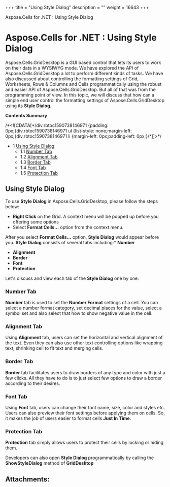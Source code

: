 +++
title = "Using Style Dialog" 
description = "" 
weight = 16643 
+++

Aspose.Cells for .NET : Using Style Dialog  

# Aspose.Cells for .NET : Using Style Dialog


Aspose.Cells.GridDesktop is a GUI based control that lets its users to work on their data in a WYSIWYG mode. We have explored the API of Aspose.Cells.GridDesktop a lot to perform different kinds of tasks. We have also discussed about controlling the formatting settings of Grid, Worksheets, Rows & Columns and Cells programmatically using the robust and easier API of Aspose.Cells.GridDesktop. But all of that was from the programming point of view. In this topic, we will discuss that how can a simple end user control the formatting settings of Aspose.Cells.GridDesktop using its **Style Dialog**.

**Contents Summary**

/\*<!\[CDATA\[\*/div.rbtoc1590738146971 {padding: 0px;}div.rbtoc1590738146971 ul {list-style: none;margin-left: 0px;}div.rbtoc1590738146971 li {margin-left: 0px;padding-left: 0px;}/\*\]\]>\*/

*   1 [Using Style Dialog](#UsingStyleDialog-UsingStyleDialog)
    *   1.1 [Number Tab](#UsingStyleDialog-NumberTab)
    *   1.2 [Alignment Tab](#UsingStyleDialog-AlignmentTab)
    *   1.3 [Border Tab](#UsingStyleDialog-BorderTab)
    *   1.4 [Font Tab](#UsingStyleDialog-FontTab)
    *   1.5 [Protection Tab](#UsingStyleDialog-ProtectionTab)

## Using Style Dialog

To use **Style Dialog** in Aspose.Cells.GridDesktop, please follow the steps below:

*   **Right Click** on the Grid. A context menu will be popped up before you offering some options
*   Select **Format Cells...** option from the context menu.

After you select **Format Cells...** option, **Style Dialog** would appear before you. **Style Dialog** consists of several tabs including:\* **Number**

*   **Alignment**
*   **Border**
*   **Font**
*   **Protection**

Let's discuss and view each tab of the **Style Dialog** one by one.

### Number Tab

**Number** tab is used to set the **Number Format** settings of a cell. You can select a number format category, set decimal places for the value, select a symbol set and also select that how to show negative value in the cell.

### Alignment Tab

Using **Alignment** tab, users can set the horizontal and vertical alignment of the text. Even they can also use other text controlling options like wrapping text, shrinking cell to fit text and merging cells.

### Border Tab

**Border** tab facilitates users to draw borders of any type and color with just a few clicks. All they have to do is to just select few options to draw a border according to their desires.

### Font Tab

Using **Font** tab, users can change their font name, size, color and styles etc. Users can also preview their font settings before applying them on cells. So, it makes the job of users easier to format cells **Just In Time**.

### Protection Tab

**Protection** tab simply allows users to protect their cells by locking or hiding them.  

Developers can also open **Style Dialog** programmatically by calling the **ShowStyleDialog** method of **GridDesktop**

## Attachments:


